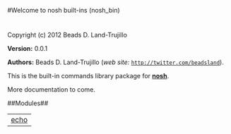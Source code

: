 

#Welcome to nosh built-ins (nosh_bin)#


Copyright (c) 2012 Beads D. Land-Trujillo

__Version:__ 0.0.1

__Authors:__ Beads D. Land-Trujillo (_web site:_ [`http://twitter.com/beadsland`](http://twitter.com/beadsland)).

This is the built-in commands library package for
 __[nosh](http://github.com/beadsland/nosh)__.

 More documentation to come.

##Modules##


<table width="100%" border="0" summary="list of modules">
<tr><td><a href="echo.md" class="module">echo</a></td></tr></table>

